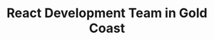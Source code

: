 ---
title: React Development Team in Gold Coast
permalink: /landings/locations/gold-coast/developer/react
technology: React
location: Gold Coast
---
